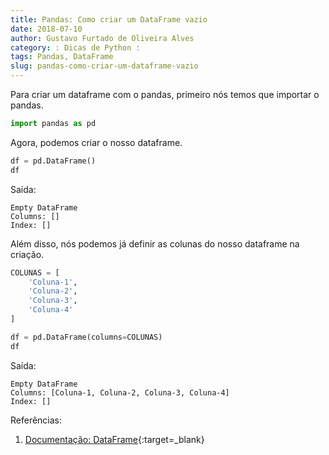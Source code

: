 ```yaml
---
title: Pandas: Como criar um DataFrame vazio
date: 2018-07-10
author: Gustavo Furtado de Oliveira Alves
category: : Dicas de Python :
tags: Pandas, DataFrame
slug: pandas-como-criar-um-dataframe-vazio
---
```


Para criar um dataframe com o pandas, primeiro nós temos que importar o pandas.

```python
import pandas as pd
```

Agora, podemos criar o nosso dataframe.

```python
df = pd.DataFrame()
df
```

Saída:

```
Empty DataFrame
Columns: []
Index: []
```

Além disso, nós podemos já definir as colunas do nosso dataframe na criação.

```python
COLUNAS = [
    'Coluna-1',
    'Coluna-2',
    'Coluna-3',
    'Coluna-4'
]

df = pd.DataFrame(columns=COLUNAS)
df
```

Saída:

```
Empty DataFrame
Columns: [Coluna-1, Coluna-2, Coluna-3, Coluna-4]
Index: []
```


Referências:

1. [Documentação: DataFrame](https://pandas.pydata.org/pandas-docs/stable/generated/pandas.DataFrame.html){:target=\_blank}
